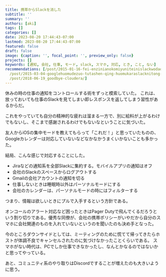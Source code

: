 ```yaml
---
title: 携帯からSlackを消した
subtitle: ''
summary: ''
authors: [aki]
tags: []
categories: []
date: 2023-08-20 17:44:43-07:00
lastmod: 2023-08-20 17:44:43-07:00
featured: false
draft: false
image: {caption: '', focal_point: '', preview_only: false}
projects: []
keywords: [通知, 会社, 仕事, モード, slack, スマホ, 対応, とき, こと, ない]
recommendations: [/post/2015-01-16-fei-enzinianokomiyuniteinislackwodao-ru-sitahua-number-ingress/,
  /post/2015-03-04-googlehuomudezuo-tutashen-qing-huomukaraslacknitong-zhi-wosurufang-fa/,
  /post/2018-06-19_goodbye-cloudera/]
---
```


休みの時の仕事の通知をコントロールする術をずっと模索していた。
これは、放っておいても仕事のSlackを見てしまい即レスポンスを返してしまう習性があるからだ。

これをやっていても自分の精神的な疲れは溜まる一方で、別に給料が上がるわけでもないし、そこまで感謝されるわけでもないなということに気づいた。

友人からiOSの集中モードを教えてもらって「これだ！」と思っていたものの、Googleカレンダーは対応していないなどなかなかうまくいかないことも多かった。

結局、こんな感じで対応することにした。

- Jiraなどの通知系を全部Slackに集約する。モバイルアプリの通知はオフ
- 会社のSlackのスペースからログアウトする
- Gmailの会社アカウントの通知を切る
- 仕事しないときは睡眠時以外はパーソナルモードにする
- 会社のカレンダーは、パーソナルモードの時にはフィルターする

つまり、情報は欲しいときにプルで入手するという方針である。

オンコールのアラート対応など困ったときはPager Dutyで飛んでくるだろうという割り切りである。優秀な同僚が、会社の携帯ポリシーがいやだから自分のスマホに会社関連のものを入れていないというのを聞いたのも決め手となった。

今のところダウンサイドとしては、ミーティングのために慌てて帰ってきたらホストが体調不良でキャンセルされたのに気づけなかったことくらいである。
スマホがない時代は、PCでしか仕事できなかったし、なんとかなるのではないかと思ってやっている。

あと、コミュニティ系のやり取りはDiscordですることが増えたのも大きいように思う。

